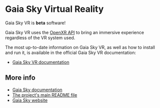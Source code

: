 # Gaia Sky Virtual Reality

Gaia Sky VR is **beta** software!

Gaia Sky VR uses the [OpenXR API](https://registry.khronos.org/OpenXR/) to bring an immersive experience regardless of the VR system used.

The most up-to-date information on Gaia Sky VR, as well as how to install and run it, is available in the official Gaia Sky VR documentation:

- [Gaia Sky VR documentation](https://gaia.ari.uni-heidelberg.de/gaiasky/docs/Gaia-sky-vr.html)

##  More info

- [Gaia Sky documentation](https://gaia.ari.uni-heidelberg.de/gaiasky/docs)
- [The project's main README file](README.md)
- [Gaia Sky website](https://zah.uni-heidelberg.de/gaia/outreach/gaiasky/)

